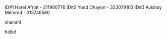 ID#1 Harel Afriat - 211980776
ID#2 Yoad Ohayon - 323079103
ID#3 Avishay Memrod - 315746560

shalom!

hello!
